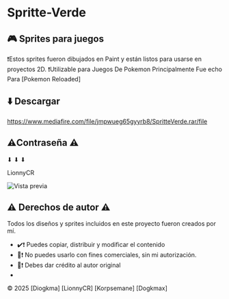 # Spritte-Verde
## 🎮 Sprites para juegos

❗Estos sprites fueron dibujados en Paint y están listos para usarse en proyectos 2D.
❗Utilizable para Juegos De Pokemon Principalmente Fue echo Para [Pokemon Reloaded]




## ⬇️ Descargar

https://www.mediafire.com/file/jmpwueg65gyyrb8/SpritteVerde.rar/file




## ⚠️Contraseña ⚠️
⬇  ⬇  ⬇

LionnyCR

![Vista previa](Imágenes/SpritteVerde.png)




## ⚠️ Derechos de autor ⚠️

Todos los diseños y sprites incluidos en este proyecto fueron creados por mí.

- ✔️❗ Puedes copiar, distribuir y modificar el contenido  
- 🚫❗ No puedes usarlo con fines comerciales, sin mi autorización.
- 🧾❗ Debes dar crédito al autor original
- 

© 2025 [Diogkma]   [LionnyCR]   [Korpsemane]   [Dogkmax]
